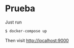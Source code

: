 # Prueba

Just run

```sh
$ docker-compose up
```

Then visit [http://localhost:9000](http://localhost:9000)
